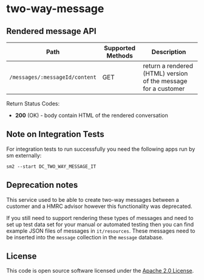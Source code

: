 # two-way-message

## Rendered message API

| Path                                   | Supported Methods | Description                                                    |
|----------------------------------------|-------------------|----------------------------------------------------------------|
| `/messages/:messageId/content`         | GET               | return a rendered (HTML) version of the message for a customer |

Return Status Codes:
- **200** (OK) - body contain HTML of the rendered conversation

## Note on Integration Tests

For integration tests to run successfully you need the following apps run by sm externally:

`sm2 --start DC_TWO_WAY_MESSAGE_IT`


## Deprecation notes
This service used to be able to create two-way messages between a customer and a HMRC advisor
however this functionality was deprecated.

If you still need to support rendering these types of messages and need to set up test data set for
your manual or automated testing then you can find example JSON files of messages in `it/resources`.
These messages need to be inserted into the `message` collection in the `message` database.

## License
This code is open source software licensed under the [Apache 2.0 License]("http://www.apache.org/licenses/LICENSE-2.0.html").
